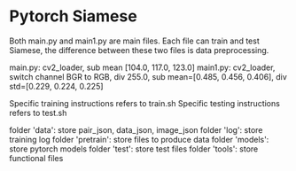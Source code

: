# Pytorch Siamese

Both main.py and main1.py are main files. 
Each file can train and test Siamese, the difference between these two files is data preprocessing.

main.py: cv2_loader, sub mean [104.0, 117.0, 123.0]
main1.py: cv2_loader, switch channel BGR to RGB, div 255.0, sub mean=[0.485, 0.456, 0.406], div std=[0.229, 0.224, 0.225]

Specific training instructions refers to train.sh
Specific testing instructions refers to test.sh

folder 'data': store pair_json, data_json, image_json
folder 'log': store training log
folder 'pretrain': store files to produce data
folder 'models': store pytorch models
folder 'test': store test files
folder 'tools': store functional files